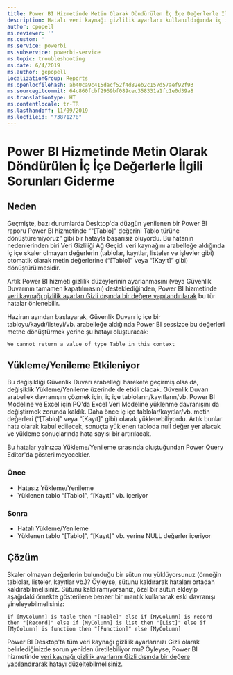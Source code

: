 ```yaml
---
title: Power BI Hizmetinde Metin Olarak Döndürülen İç İçe Değerlerle İlgili Sorunları Giderme
description: Hatalı veri kaynağı gizlilik ayarları kullanıldığında iç içe değerlerin dizeye dönüştürülmesini nasıl düzelteceğinizi öğrenin
author: cpopell
ms.reviewer: ''
ms.custom: ''
ms.service: powerbi
ms.subservice: powerbi-service
ms.topic: troubleshooting
ms.date: 6/4/2019
ms.author: gepopell
LocalizationGroup: Reports
ms.openlocfilehash: ab40ca9c415dacf52f4d82eb2c157d57aef92f93
ms.sourcegitcommit: 64c860fcbf2969bf089cec358331a1fc1e0d39a8
ms.translationtype: HT
ms.contentlocale: tr-TR
ms.lasthandoff: 11/09/2019
ms.locfileid: "73871278"
---
```

# <a name="troubleshooting-nested-values-returned-as-text-in-power-bi-service"></a>Power BI Hizmetinde Metin Olarak Döndürülen İç İçe Değerlerle İlgili Sorunları Giderme

## <a name="cause"></a>Neden

Geçmişte, bazı durumlarda Desktop'da düzgün yenilenen bir Power BI raporu Power BI hizmetinde “"[Tablo]" değerini Tablo türüne dönüştüremiyoruz” gibi bir hatayla başarısız oluyordu. Bu hatanın nedenlerinden biri Veri Gizliliği Ağ Geçidi veri kaynağını arabelleğe aldığında iç içe skaler olmayan değerlerin (tablolar, kayıtlar, listeler ve işlevler gibi) otomatik olarak metin değerlerine (“[Tablo]” veya “[Kayıt]” gibi) dönüştürülmesidir.

Artık Power BI hizmeti gizlilik düzeylerinin ayarlanmasını (veya Güvenlik Duvarının tamamen kapatılmasını) desteklediğinden, Power BI hizmetinde [veri kaynağı gizlilik ayarları Gizli dışında bir değere yapılandırılarak](https://powerbi.microsoft.com/blog/privacy-levels-for-cloud-data-sources/) bu tür hatalar önlenebilir.

Haziran ayından başlayarak, Güvenlik Duvarı iç içe bir tabloyu/kaydı/listeyi/vb. arabelleğe aldığında Power BI sessizce bu değerleri metne dönüştürmek yerine şu hatayı oluşturacak: 

`We cannot return a value of type Table in this context`

## <a name="effect-on-loadrefresh"></a>Yükleme/Yenileme Etkileniyor

Bu değişikliği Güvenlik Duvarı arabelleği harekete geçirmiş olsa da, değişiklik Yükleme/Yenileme üzerinde de etkili olacak. Güvenlik Duvarı arabellek davranışını çözmek için, iç içe tabloların/kayıtların/vb. Power BI Modeline ve Excel için PQ'da Excel Veri Modeline yüklenme davranışını da değiştirmek zorunda kaldık. Daha önce iç içe tablolar/kayıtlar/vb. metin değerleri (“[Tablo]” veya “[Kayıt]” gibi) olarak yüklenebiliyordu. Artık bunlar hata olarak kabul edilecek, sonuçta yüklenen tabloda null değer yer alacak ve yükleme sonuçlarında hata sayısı bir artırılacak.

Bu hatalar yalnızca Yükleme/Yenileme sırasında oluştuğundan Power Query Editor'da gösterilmeyecekler.

### <a name="before"></a>Önce

- Hatasız Yükleme/Yenileme
- Yüklenen tablo “[Tablo]”, “[Kayıt]” vb. içeriyor
 

### <a name="after"></a>Sonra

- Hatalı Yükleme/Yenileme
- Yüklenen tablo “[Tablo]”, “[Kayıt]” vb. yerine NULL değerler içeriyor
 

## <a name="resolution"></a>Çözüm

Skaler olmayan değerlerin bulunduğu bir sütun mu yüklüyorsunuz (örneğin tablolar, listeler, kayıtlar vb.)?
Öyleyse, sütunu kaldırarak hataları ortadan kaldırabilmelisiniz.
Sütunu kaldıramıyorsanız, özel bir sütun ekleyip aşağıdaki örnekte gösterilene benzer bir mantık kullanarak eski davranışı yineleyebilmelisiniz:

`if [MyColumn] is table then "[Table]" else if [MyColumn] is record then "[Record]" else if [MyColumn] is list then "[List]" else if [MyColumn] is function then "[Function]" else [MyColumn]`

Power BI Desktop'ta tüm veri kaynağı gizlilik ayarlarınızı Gizli olarak belirlediğinizde sorun yeniden üretilebiliyor mu?
Öyleyse, Power BI hizmetinde [veri kaynağı gizlilik ayarlarını Gizli dışında bir değere yapılandırarak](https://powerbi.microsoft.com/blog/privacy-levels-for-cloud-data-sources/) hatayı düzeltebilmelisiniz.
